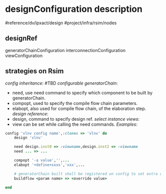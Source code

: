 # designConfiguration description
#reference/dv/ipxact/design 
#project/infra/rsim/nodes 

## designRef
generatorChainConfiguration
interconnectionConfiguration
viewConfiguration


## strategies on Rsim
*config inheritance*: #TBD 
*configurable generatorChain*:
- need, use need command to specify which component to be built by generatorChain.
- compopt, used to specify the compile flow chain parameters.
- elabopt, also used for compile flow chain, of the elaboration step.
*design reference*: 
- design, command to specify design ref.
*select instance views*:
- view can be set while calling the need commands.
*Examples*:
```ruby
config 'vlnv config name',:clones => 'vlnv' do
	design 'vlnv'

	need design.inst0 => :viewname,design.inst2 => :viewname
	need ... => ...

	compopt '-a value','',...
	elabopt '+define+xxxx','xxx',...

	# generatorChain built shall be registered on config to set extra options.
	buildflow <param name> => <override value>

end
```